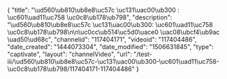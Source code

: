 {
    "title": "\ud560\ub810\ub8e8\uc57c \uc131\uac00\ub300 : \uc601\uad11\uc758 \uc0c8\ub178\ub798",
    "description": "\ud560\ub810\ub8e8\uc57c \uc131\uac00\ub300: \uc601\uad11\uc758 \uc0c8\ub178\ub798\n\n\uc0cc\ub514\uc5d0\uace0 \uac08\ubcf4\ub9ac \uad50\ud68c",
    "channelid": "117404171",
    "videoid": "117404486",
    "date_created": "1444073304",
    "date_modified": "1506631845",
    "type": "captivate",
    "layout": "channelVideo",
    "url": "\/test-iii\/\ud560\ub810\ub8e8\uc57c-\uc131\uac00\ub300-\uc601\uad11\uc758-\uc0c8\ub178\ub798\/117404171-117404486"
}